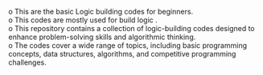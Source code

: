 o This are the basic Logic building codes for beginners.  
o This codes are mostly used for build logic .  
o This repository contains a collection of logic-building codes designed to enhance problem-solving skills and algorithmic thinking.  
o The codes cover a wide range of topics, including basic programming concepts, data structures, algorithms, and competitive programming challenges.
